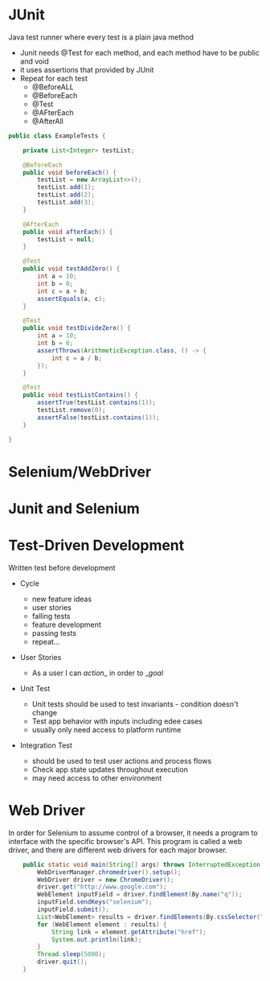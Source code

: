 # JUnit
Java test runner where every test is a plain java method
- Junit needs @Test for each method, and each method have to be public and void
- it uses assertions that provided by JUnit
- Repeat for each test
  - @BeforeALL
  - @BeforeEach
  - @Test
  - @AFterEach
  - @AfterAll
  
```java
public class ExampleTests {

    private List<Integer> testList;

    @BeforeEach
    public void beforeEach() {
        testList = new ArrayList<>();
        testList.add(1);
        testList.add(2);
        testList.add(3);
    }

    @AfterEach
    public void afterEach() {
        testList = null;
    }

    @Test
    public void testAddZero() {
        int a = 10;
        int b = 0;
        int c = a + b;
        assertEquals(a, c);
    }

    @Test
    public void testDivideZero() {
        int a = 10;
        int b = 0;
        assertThrows(ArithmeticException.class, () -> {
            int c = a / b;
        });
    }

    @Test
    public void testListContains() {
        assertTrue(testList.contains(1));
        testList.remove(0);
        assertFalse(testList.contains(1));
    }

}
```
  
# Selenium/WebDriver

# Junit and Selenium

# Test-Driven Development
Written test before development

- Cycle
  - new feature ideas
  - user stories
  - falling tests
  - feature development
  - passing tests
  - repeat...

- User Stories
  - As a user I can _action__ in order to __goal_

- Unit Test
  - Unit tests should be used to test invariants - condition doesn't change
  - Test app behavior with inputs including edee cases
  - usually only need access to platform runtime

- Integration Test
  - should be used to test user actions and process flows
  - Check app state updates throughout execution 
  - may need access to other environment
  
# Web Driver
In order for Selenium to assume control of a browser, it needs a program to interface with the specific browser's API. This program is called a web driver, and there are different web drivers for each major browser.
```java
    public static void main(String[] args) throws InterruptedException {
        WebDriverManager.chromedriver().setup();
        WebDriver driver = new ChromeDriver();
        driver.get("http://www.google.com");
        WebElement inputField = driver.findElement(By.name("q"));
        inputField.sendKeys("selenium");
        inputField.submit();
        List<WebElement> results = driver.findElements(By.cssSelector("div.g a"));
        for (WebElement element : results) {
            String link = element.getAttribute("href");
            System.out.println(link);
        }
        Thread.sleep(5000);
        driver.quit();
    }
```

